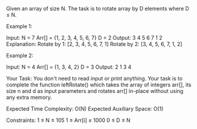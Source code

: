 Given an array of size N. The task is to rotate array by D elements where D ≤ N.

Example 1:

Input:
N = 7
Arr[] = {1, 2, 3, 4, 5, 6, 7}
D = 2
Output: 3 4 5 6 7 1 2
Explanation: 
Rotate by 1: [2, 3, 4, 5, 6, 7, 1]
Rotate by 2: [3, 4, 5, 6, 7, 1, 2]

Example 2:

Input:
N = 4
Arr[] = {1, 3, 4, 2}
D = 3
Output: 2 1 3 4

Your Task:
You don't need to read input or print anything. Your task is to complete the function leftRotate() which takes the array of integers arr[], its size n and d as input parameters and rotates arr[] in-place without using any extra memory.


Expected Time Complexity: O(N)
Expected Auxiliary Space: O(1)


Constraints:
1 ≤ N ≤ 105
1 ≤ Arr[i] ≤ 1000
0 ≤ D ≤ N

 

